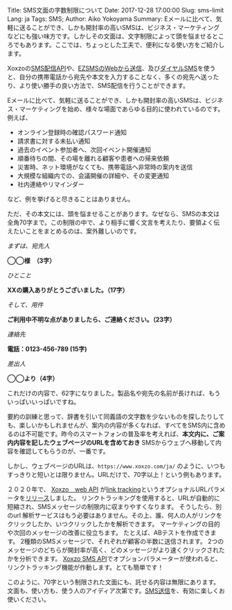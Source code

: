 Title: SMS文面の字数制限について
Date: 2017-12-28 17:00:00
Slug: sms-limit
Lang: ja
Tags: SMS; 
Author: Aiko Yokoyama
Summary: Eメールに比べて、気軽に送ることができ、しかも開封率の高いSMSは、ビジネス・マーケティングなどにも強い味方です。しかしその文面は、文字制限によって頭を悩ませるところでもあります。ここでは、ちょっとした工夫で、便利になる使い方をご紹介します。


Xoxzoの[SMS配信API](https://www.xoxzo.com/ja/about/sms-api/)や、[EZSMSのWebから送信](https://www.ezsms.biz/ja/)、及び[ダイヤルSMS](https://help.xoxzo.com/ja/ezsms-sms-delivery-service/articles/what-is-dialsms/)を使うと、自分の携帯電話から宛先や本文を入力することなく、多くの宛先へ送ったり、より使い勝手の良い方法で、SMS配信を行うことができます。

Eメールに比べて、気軽に送ることができ、しかも開封率の高いSMSは、ビジネス・マーケティングを始め、様々な場面であらゆる目的に使われているのです。例えば、

+ オンライン登録時の確認パスワード通知
+ 請求書に対する未払い通知
+ 過去のイベント参加者へ、次回イベント開催通知
+ 順番待ちの間、その場を離れる顧客や患者への帰来依頼
+ 災害時、ネット環境がなくても、携帯電話へ非常時の案内を送信
+ 大規模な組織内での、会議開催の詳細や、その変更通知
+ 社内連絡やリマインダー

など、例を挙げると尽きることはありません。

ただ、その本文には、頭を悩ませることがあります。なぜなら、SMSの本文は全角70字まで。この制限の中で、より相手に響く文言を考えたり、要領よく伝えたいことをまとめるのは、案外難しいのです。

_まずは、宛先人_

__◯◯様　（3字）__

_ひとこと_

__XXの購入ありがとうございました。（17字）__

_そして、用件_

__ご利用中不明な点がありましたら、ご連絡ください。（23字）__

_連絡先_

__電話：0123-456-789 (15字)__

_差出人_

__◯◯より（4字）__

これだけの内容で、62字になりました。製品名や宛先の名前が長ければ、もういっぱいいっぱいですね。

要約の訓練と思って、辞書を引いて同義語の文字数を少ないものを探したりしても、楽しいかもしれませんが、案内の内容が多くなれば、すべてをSMS内に含めるのは不可能です。昨今のスマートフォンの普及率を考えれば、__本文内に、ご案内内容を記したウェブページのURLを含めておき__ SMSからウェブへ移動して内容を確認してもらうのが、一番です。

しかし、ウェブページのURLは、`https://www.xoxzo.com/ja/` のように、いつもすっきりと短いとは限りません。URLだけで、70字以上！という例もあります。

２０２０年で、 [Xoxzo　web API](https://www.xoxzo.com/ja/about/sms-api/) が[link tracking](https://www.xoxzo.com/ja/about/sms-api/)というオプショナルURLパラメータを[リリース](https://blog.xoxzo.com/ja/2020/10/15/link-tracking-release/)しました。
リンクトラッキングを使用すると、URLが自動的に短縮され、SMSメッセージの制限内に収まりやすくなります。
そうしたら、別のurl 解析サービスはもう必要はありません。その上、誰、何人の人がリンクをクリックしたか、いつクリックしたかを解析できます。
マーケティングの目的や次回のメッセージの改善に役立ちます。
たとえば、ABテストを作成できます。
2種類のSMSメッセージで、それぞれが顧客の半数に送信されます。 2つのメッセージのどちらが開封率が高く、どのメッセージがより速くクリックされたかを分析できます。
[Xoxzo SMS API](https://www.xoxzo.com/ja/about/sms-api/)でオプションパラメーターが使われると、リンクトラッキング機能が作動します。とても簡単です！


このように、70字という制限された文面にも、託せる内容は無限にあります。文面も、使い方も、使う人のアイディア次第です。[SMS送信](https://www.xoxzo.com/ja/about/sms-api/)を、有効に楽しくお使いください。





